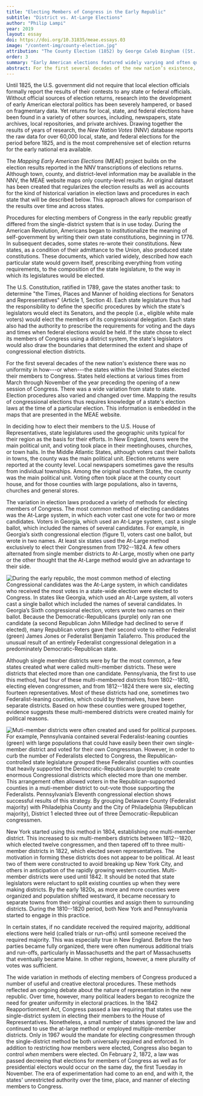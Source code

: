 ```yaml
---
title: "Electing Members of Congress in the Early Republic"
subtitle: "District vs. At-Large Elections"
author: "Philip Lampi"
year: 2019
layout: essay
doi: https://doi.org/10.31835/meae.essays.03
image: "/content-img/county-election.jpg"
attribution: "The County Election (1852) by George Caleb Bingham ([St. Louis Art Museum](https://www.slam.org/collection/objects/29775/)). While taking place in a later period than the elections explored in this project, Bingham’s portrait of a rural Missouri election scene in the 1850s depicts several aspects of the electoral process that were also common during the First Party System: a raucous assembly of white men (notice the lack of women or African Americans) of varying social classes (by 1800 around 80% of all adult white males were eligible to vote) playing games, reading a newspaper, debating the issues, or chatting with friends—in addition to voting; a vote being bought by “treating” a voter to liquor (a common but illegal practice); and votes cast through oral voting (viva voce), in which a voter called out his choice to the election clerk behind the judge, who openly recorded it in a ledger."
order: 3
summary: "Early American elections featured widely varying and often questionable electoral practices."
abstract: For the first several decades of the new nation’s existence, the individual states within the United States had virtually unrestricted authority over the time, place, and manner of electing members for the U.S. Congress. Because of this, states developed and experimented with their own creative electoral procedures, such as at-large elections or multiple-member districts. These dynamic electoral methods reflect the period’s ongoing debates about the nature of representation in the new republic.
---
```


Until 1825, the U.S. government did not require that local election
officials formally report the results of their contests to any state or
federal officials. Without official sources of election returns,
research into the development of early American electoral politics has
been severely hampered, or based on fragmentary data. Yet returns for
local, state, and federal elections have been found in a variety of
other sources, including, newspapers, state archives, local
repositories, and private archives. Drawing together the results of
years of research, the *New Nation Votes* (NNV) database reports the raw
data for over 60,000 local, state, and federal elections for the period
before 1825, and is the most comprehensive set of election returns for
the early national era available.

The *Mapping Early American Elections* (MEAE) project builds on the
election results reported in the NNV transcriptions of elections returns.
Although town, county,
and district-level information may be available in the NNV, the MEAE
website maps only county-level results. An original dataset has been
created that regularizes the election results as well as accounts for
the kind of historical variation in election laws and procedures in each
state that will be described below. This approach allows for comparison
of the results over time and across states.

Procedures for electing members of Congress in the early republic
greatly differed from the single-district system that is in use today.
During the American Revolution, Americans began to institutionalize the
meaning of self-government by writing their own state constitutions,
beginning in 1776. In subsequent decades, some states re-wrote their
constitutions. New states, as a condition of their admittance to the
Union, also produced state constitutions. These documents, which varied
widely, described how each particular state would govern itself,
prescribing everything from voting requirements, to the composition of
the state legislature, to the way in which its legislatures would be
elected.

The U.S. Constitution, ratified in 1789, gave the states another task: to
determine "the Times, Places and Manner of holding elections for
Senators and Representatives" (Article 1, Section 4). Each state
legislature thus had the responsibility to define the specific
procedures by which the state's legislators would elect its Senators,
and the people (i.e., eligible white male voters) would elect the
members of its congressional delegation. Each state also had the
authority to prescribe the requirements for voting and the days and
times when federal elections would be held. If the state chose to elect
its members of Congress using a district system, the state's legislators
would also draw the boundaries that determined the extent and shape of
congressional election districts.

For the first several decades of the new nation's existence there was no
uniformity in how---or when---the states within the United States
elected their members to Congress. States held elections at various
times from March through November of the year preceding the opening of a
new session of Congress. There was a wide variation from state to state.
Election procedures also varied and changed over time. Mapping the
results of congressional elections thus requires knowledge of a state's
election laws at the time of a particular election. This information is
embedded in the maps that are presented in the MEAE website.

In deciding how to elect their members to the U.S. House of
Representatives, state legislatures used the geographic units typical
for their region as the basis for their efforts. In New England, towns
were the main political unit, and voting took place in their
meetinghouses, churches, or town halls. In the Middle Atlantic States,
although voters cast their ballots in towns, the county was the main
political unit. Election returns were reported at the county level.
Local newspapers sometimes gave the results from individual townships.
Among the original southern States, the county was the main political
unit. Voting often took place at the county court house, and for those
counties with large populations, also in taverns, churches and general
stores.

The variation in election laws produced a variety of methods for
electing members of Congress. The most common method of electing
candidates was the At-Large system, in which each voter cast one vote
for two or more candidates. Voters in Georgia, which used an At-Large 
system, cast a single ballot, which included the names of several 
candidates. For example, in Georgia’s sixth congressional election 
(figure 1), voters cast one ballot, but wrote in two names. At
least six states used the At-Large method exclusively to elect their
Congressmen from 1792--1824. A few others alternated from single member
districts to At-Large, mostly when one party or the other thought that
the At-Large method would give an advantage to their side.

![During the early republic, the most common method of electing Congressional candidates was the At-Large system, in which candidates who received the most votes in a state-wide election were elected to Congress. In states like Georgia, which used an  At-Large system, all voters cast a single ballot which included the names of several candidates. In Georgia’s [Sixth](http://earlyamericanelections.org/maps/meae.congressional.congress06.ga.county.html) congressional election, voters wrote two names on their ballot. Because the Democratic-Republicans (purple) only ran one candidate (a second Republican John Milledge had declined to serve if elected), many Republican voters gave their second vote to either Federalist (green) James Jones or Federalist Benjamin Taliaferro. This produced the unusual result of an entirely Federalist congressional delegation in a predominately Democratic-Republican state.]({{site.url}}/content-img/ga6-map.png)

Although single member districts were by far the most common, a few
states created what were called multi-member districts. These were
districts that elected more than one candidate. Pennsylvania, the first
to use this method, had four of these multi-membered districts from
1802--1810, electing eleven congressmen, and from 1812--1824 there were
six, electing fourteen representatives. Most of these districts had one,
sometimes two Federalist-leaning counties, which could by themselves,
have been separate districts. Based on how these counties were grouped
together, evidence suggests these multi-membered districts were created
mainly for political reasons.

![Muti-member districts were often created and used for political purposes. For example, Pennsylvania contained several Federalist-leaning counties (green) with large populations that could have easily been their own single-member district and voted for their own Congressman. However, in order to curb the number of Federalists elected to Congress, the Republican-controlled state legislature grouped these Federalist counties with counties that heavily supported the Democratic-Republicans (purple) to create enormous Congressional districts which elected more than one member. This arrangement often allowed voters in the Republican-supported counties in a muti-member district to out-vote those supporting the Federalists. Pennsylvania’s [Eleventh](http://earlyamericanelections.org/maps/meae.congressional.congress11.pa.county.html) congressional election shows successful results of this strategy. By grouping Delaware County (Federalist majority) with Philadelphia County and the City of Philadelphia (Republican majority), District 1 elected three out of three Democratic-Republican congressmen.]({{site.url}}/content-img/pa11-map.png)

New York started using this method in 1804, establishing one
multi-member district. This increased to six multi-members districts
between 1812--1820, which elected twelve congressmen, and then tapered
off to three multi-member districts in 1822, which elected seven
representatives. The motivation in forming these districts does not
appear to be political. At least two of them were constructed to avoid
breaking up New York City, and others in anticipation of the rapidly
growing western counties. Multi-member districts were used until 1842.
It should be noted that state legislators were reluctant to split
existing counties up when they were making districts. By the early
1820s, as more and more counties were organized and population shifted
westward, it became necessary to separate towns from their original
counties and assign them to surrounding districts. During the 1810--1820
period, both New York and Pennsylvania started to engage in this
practice.

In certain states, if no candidate received the required majority,
additional elections were held (called trials or run-offs) until someone
received the required majority. This was especially true in New England.
Before the two parties became fully organized, there were often numerous
additional trials and run-offs, particularly in Massachusetts and the
part of Massachusetts that eventually became Maine. In other regions,
however, a mere plurality of votes was sufficient.

The wide variation in methods of electing members of Congress produced a
number of useful and creative electoral procedures. These methods
reflected an ongoing debate about the nature of representation in the
new republic. Over time, however, many political leaders began to
recognize the need for greater uniformity in electoral practices. In the
1842 Reapportionment Act, Congress passed a law requiring that states
use the single-district system in electing their members to the House of
Representatives. Nonetheless, a small number of states ignored the law
and continued to use the at-large method or employed multiple-member
districts. Only in 1967 would the mandate for electing congressmen
through the single-district method be both universally required and
enforced. In addition to restricting *how* members were elected,
Congress also began to control *when* members were elected. On February
2, 1872, a law was passed decreeing that elections for members of
Congress as well as for presidential electors would occur on the same
day, the first Tuesday in November. The era of experimentation had come
to an end, and with it, the states' unrestricted authority over the
time, place, and manner of electing members to Congress.
